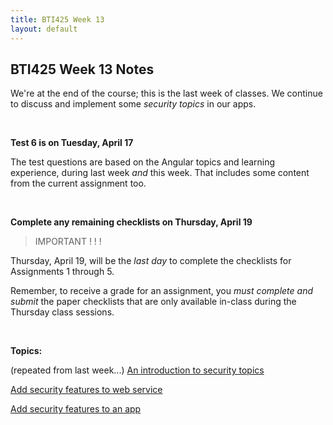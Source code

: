 ```yaml
---
title: BTI425 Week 13
layout: default
---
```


## BTI425 Week 13 Notes

We're at the end of the course; this is the last week of classes. We continue to discuss and implement some *security topics* in our apps. 

<br>

**Test 6 is on Tuesday, April 17**

The test questions are based on the Angular topics and learning experience, during last week *and* this week. That includes some content from the current assignment too. 

<br>

**Complete any remaining checklists on Thursday, April 19**

> IMPORTANT ! ! !

Thursday, April 19, will be the *last day* to complete the checklists for Assignments 1 through 5.  

Remember, to receive a grade for an assignment, you *must complete and submit* the paper checklists that are only available in-class during the Thursday class sessions. 

<br>

**Topics:**

(repeated from last week...) [An introduction to security topics](security-intro)

[Add security features to web service](security-add-to-server)

[Add security features to an app](security-add-to-app) 

<br>
